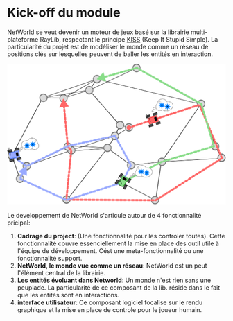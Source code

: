 # Kick-off du module

NetWorld se veut devenir un moteur de jeux basé sur la librairie multi-plateforme RayLib, respectant le principe [KISS](https://fr.wikipedia.org/wiki/Principe_KISS)  (Keep It Stupid Simple).
La particularité du projet est de modéliser le monde comme un réseau de positions clés sur lesquelles peuvent de baller les entités en interaction.

![](resources/multipath.svg)

Le developpement de NetWorld s'articule autour de 4 fonctionnalité pricipal:

1. **Cadrage du project**: (Une fonctionnalité pour les controler toutes). Cette fonctionnalité couvre essenciellement la mise en place des outil utile à l'équipe de développement. Cést une meta-fonctionnalité ou une fonctionnalité support.
1. **NetWorld, le monde vue comme un réseau**: NetWorld est un peut l'élément central de la librairie.
1. **Les entités évoluant dans Networld**: Un monde n'est rien sans une peuplade. La particularité de ce composant de la lib. réside dans le fait que les entités sont en interactions.
1. **interface utilisateur**: Ce composant logiciel focalise sur le rendu graphique et la mise en place de controle pour le joueur humain.

